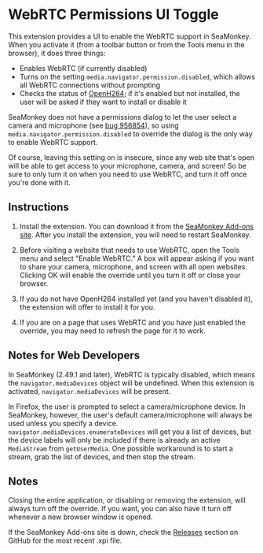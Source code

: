WebRTC Permissions UI Toggle
============================

This extension provides a UI to enable the WebRTC support in SeaMonkey. When
you activate it (from a toolbar button or from the Tools menu in the browser),
it does three things:

* Enables WebRTC (if currently disabled)
* Turns on the setting `media.navigator.permission.disabled`, which allows
  all WebRTC connections without prompting
* Checks the status of [OpenH264](http://www.openh264.org/); if it's enabled
  but not installed, the user will be asked if they want to install or disable it

SeaMonkey does not have a permissions dialog to let the user select a camera
and microphone (see [bug 956854](https://bugzilla.mozilla.org/show_bug.cgi?id=956854)),
so using `media.navigator.permission.disabled` to override the dialog is the
only way to enable WebRTC support.

Of course, leaving this setting on is insecure, since any web site that's open
will be able to get access to your microphone, camera, and screen! So be sure
to only turn it on when you need to use WebRTC, and turn it off once you're
done with it.

Instructions
------------

1. Install the extension. You can download it from the
[SeaMonkey Add-ons site](https://addons.mozilla.org/en-US/seamonkey/addon/webrtc-permissions-ui-toggle).
After you install the extension, you will need to restart SeaMonkey.

2. Before visiting a website that needs to use WebRTC, open the Tools menu and
select "Enable WebRTC." A box will appear asking if you want to share your
camera, microphone, and screen with all open websites. Clicking OK will enable
the override until you turn it off or close your browser.

3. If you do not have OpenH264 installed yet (and you haven't disabled it),
the extension will offer to install it for you.

4. If you are on a page that uses WebRTC and you have just enabled the
override, you may need to refresh the page for it to work.

Notes for Web Developers
------------------------

In SeaMonkey (2.49.1 and later), WebRTC is typically disabled, which means the
`navigator.mediaDevices` object will be undefined. When this extension is
activated, `navigator.mediaDevices` will be present.

In Firefox, the user is prompted to select a camera/microphone device. In
SeaMonkey, however, the user's default camera/microphone will always be used
unless you specify a device. `navigator.mediaDevices.enumerateDevices` will
get you a list of devices, but the device labels will only be included if
there is already an active `MediaStream` from `getUserMedia`. One possible
workaround is to start a stream, grab the list of devices, and then stop the
stream.

Notes
-----

Closing the entire application, or disabling or removing the extension, will
always turn off the override. If you want, you can also have it turn off
whenever a new browser window is opened.

If the SeaMonkey Add-ons site is down, check the [Releases](https://github.com/IsaacSchemm/webrtc-permissions-ui-toggle/releases) section on GitHub for the most recent .xpi file.
